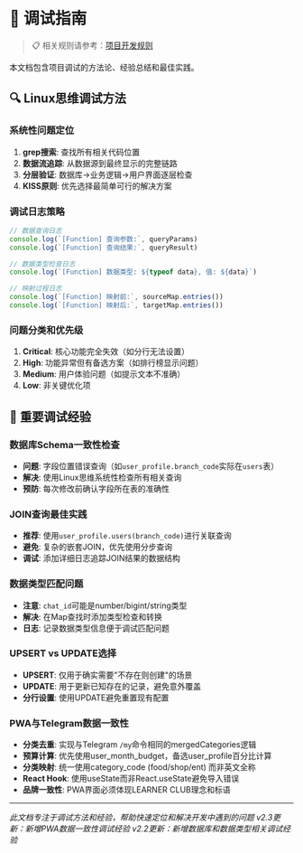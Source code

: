 # 🐛 调试指南

> 📋 相关规则请参考：[项目开发规则](../CLAUDE.md)

本文档包含项目调试的方法论、经验总结和最佳实践。

## 🔍 Linux思维调试方法

### 系统性问题定位
1. **grep搜索**: 查找所有相关代码位置
2. **数据流追踪**: 从数据源到最终显示的完整链路
3. **分层验证**: 数据库→业务逻辑→用户界面逐层检查
4. **KISS原则**: 优先选择最简单可行的解决方案

### 调试日志策略
```javascript
// 数据查询日志
console.log(`[Function] 查询参数:`, queryParams)
console.log(`[Function] 查询结果:`, queryResult)

// 数据类型检查日志  
console.log(`[Function] 数据类型: ${typeof data}, 值: ${data}`)

// 映射过程日志
console.log(`[Function] 映射前:`, sourceMap.entries())
console.log(`[Function] 映射后:`, targetMap.entries())
```

### 问题分类和优先级
1. **Critical**: 核心功能完全失效（如分行无法设置）
2. **High**: 功能异常但有备选方案（如排行榜显示问题）
3. **Medium**: 用户体验问题（如提示文本不准确）
4. **Low**: 非关键优化项

## 🐛 重要调试经验

### 数据库Schema一致性检查
- **问题**: 字段位置错误查询（如`user_profile.branch_code`实际在`users`表）
- **解决**: 使用Linux思维系统性检查所有相关查询
- **预防**: 每次修改前确认字段所在表的准确性

### JOIN查询最佳实践
- **推荐**: 使用`user_profile.users(branch_code)`进行关联查询
- **避免**: 复杂的嵌套JOIN，优先使用分步查询
- **调试**: 添加详细日志追踪JOIN结果的数据结构

### 数据类型匹配问题
- **注意**: `chat_id`可能是number/bigint/string类型
- **解决**: 在Map查找时添加类型检查和转换
- **日志**: 记录数据类型信息便于调试匹配问题

### UPSERT vs UPDATE选择
- **UPSERT**: 仅用于确实需要"不存在则创建"的场景
- **UPDATE**: 用于更新已知存在的记录，避免意外覆盖
- **分行设置**: 使用UPDATE避免重置现有配置

### PWA与Telegram数据一致性
- **分类去重**: 实现与Telegram `/my`命令相同的mergedCategories逻辑
- **预算计算**: 优先使用user_month_budget，备选user_profile百分比计算
- **分类映射**: 统一使用category_code (food/shop/ent) 而非英文全称
- **React Hook**: 使用useState而非React.useState避免导入错误
- **品牌一致性**: PWA界面必须体现LEARNER CLUB理念和标语

---
*此文档专注于调试方法和经验，帮助快速定位和解决开发中遇到的问题*
*v2.3更新：新增PWA数据一致性调试经验*
*v2.2更新：新增数据库和数据类型相关调试经验*